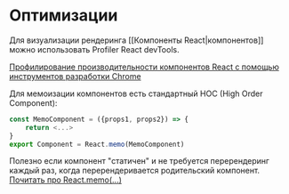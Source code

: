 # Оптимизации

Для визуализации рендеринга [[Компоненты React|компонентов]] можно использовать Profiler React devTools.

[Профилирование производительности компонентов React с помощью инструментов разработки Chrome](https://calibreapp.com/blog/react-performance-profiling-optimization)

Для мемоизации компонентов есть стандартный HOC (High Order Component): 

```js
const MemoComponent = ({props1, props2}) => {
	return <...>
}
export Component = React.memo(MemoComponent)
```

Полезно если компонент "статичен" и не требуется перерендеринг каждый раз, когда перерендеривается родительский компонент.
[Почитать про React.memo(...)](https://ru.reactjs.org/docs/react-api.html#reactmemo)